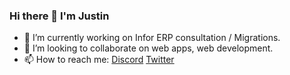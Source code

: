 ### Hi there 👋 I'm Justin



- 🔭 I’m currently working on Infor ERP consultation / Migrations.
- 👯 I’m looking to collaborate on web apps, web development.
- 📫 How to reach me: [Discord](https://discord.com/users/cowboyjustin) [Twitter](https://twitter.com/TheCowboyJustin)

